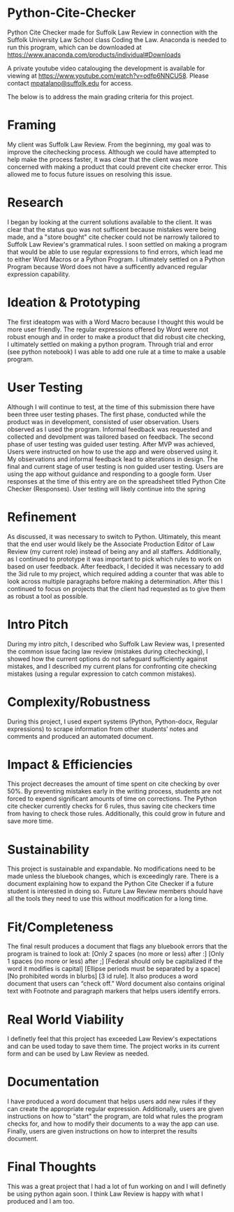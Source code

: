 # Python-Cite-Checker
Python Cite Checker made for Suffolk Law Review in connection with the Suffolk University Law School class Coding the Law.  Anaconda is needed to run this program, which can be downloaded at https://www.anaconda.com/products/individual#Downloads

A private youtube video catalouging the development is available for viewing at https://www.youtube.com/watch?v=odfp6NNCU58.  Please contact mpatalano@suffolk.edu for access.


The below is to address the main grading criteria for this project.

# Framing
My client was Suffolk Law Review.  From the beginning, my goal was to improve the citechecking process.  Although we could have attempted to help make the process faster, it was clear that the client was more concerned with making a product that could prevent cite checker error.  This allowed me to focus future issues on resolving this issue.
# Research
I began by looking at the current solutions available to the client.  It was clear that the status quo was not sufficent because mistakes were being made, and a "store bought" cite checker could not be narrowly tailored to Suffolk Law Review's grammatical rules.  I soon settled on making a program that would be able to use regular expressions to find errors, which lead me to either Word Macros or a Python Program.  I ultimately settled on a Python Program because Word does not have a sufficently advanced regular expression capability.
# Ideation & Prototyping
The first ideatopm was with a Word Macro because I thought this would be more user friendly.  The regular expressions offered by Word were not robust enough and in order to make a product that did robust cite checking, I ultimately settled on making a python program.  Through trial and error (see python notebook) I was able to add one rule at a time to make a usable program.
# User Testing
Although I will continue to test, at the time of this submission there have been three user testing phases.  The first phase, conducted while the product was in development, consisted of user observation.  Users observed as I used the program.  Informal feedback was requested and collected and devolpment was tailored based on feedback.  The second phase of user testing was guided user testing.  After MVP was achieved, Users were instructed on how to use the app and were observed using it.  My observations and informal feedback lead to alterations in design.  The final and current stage of user testing is non guided user testing.  Users are using the app without guidance and responding to a google form.  User responses at the time of this entry are on the spreadsheet titled Python Cite Checker (Responses).  User testing will likely continue into the spring
# Refinement
As discussed, it was necessary to switch to Python.  Ultimately, this meant that the end user would likely be the Associate Production Editor of Law Review (my current role) instead of being any and all staffers.  Additionally, as I continued to prototype it was important to pick which rules to work on based on user feedback.  After feedback, I decided it was necessary to add the 3id rule to my project, which required adding a counter that was able to look across multiple paragraphs before making a determination.  After this I continued to focus on projects that the client had requested as to give them as robust a tool as possible.
# Intro Pitch
During my intro pitch, I described who Suffolk Law Review was, I presented the common issue facing law review (mistakes during citechecking), I showed how the current options do not safeguard sufficiently against mistakes, and I described my current plans for confronting cite checking mistakes (using a regular expression to catch common mistakes).
# Complexity/Robustness
During this project, I used expert systems (Python, Python-docx, Regular expressions) to scrape information from other students’ notes and comments and produced an automated document.
# Impact & Efficiencies
This project decreases the amount of time spent on cite checking by over 50%.  By preventing mistakes early in the writing process, students are not forced to expend significant amounts of time on corrections.  The Python cite checker currently checks for 6 rules, thus saving cite checkers time from having to check those rules.  Additionally, this could grow in future and save more time.
# Sustainability
This project is sustainable and expandable.  No modifications need to be made unless the bluebook changes, which is exceedingly rare.  There is a document explaining how to expand the Python Cite Checker if a future student is interested in doing so.  Future Law Review members should have all the tools they need to use this without modification for a long time.
# Fit/Completeness
The final result produces a document that flags any bluebook errors that the program is trained to look at: [Only 2 spaces (no more or less) after :] [Only 1 spaces (no more or less) after ;] [Federal should only be capitalized if the word it modifies is capital] [Ellipse periods must be separated by a space] [No prohibited words in blurbs] [3 id rule].  It also produces a word document that users can “check off.”  Word document also contains original text with Footnote and paragraph markers that helps users identify errors.  
# Real World Viability
I definetly feel that this project has exceeded Law Review's expectations and can be used today to save them time.  The project works in its current form and can be used by Law Review as needed.
# Documentation
I have produced a word document that helps users add new rules if they can create the appropriate regular expression.  Additionally, users are given instructions on how to "start" the program, are told what rules the program checks for, and how to modify their documents to a way the app can use.  Finally, users are given instructions on how to interpret the results document.
# Final Thoughts
This was a great project that I had a lot of fun working on and I will definetly be using python again soon.  I think Law Review is happy with what I produced and I am too.
